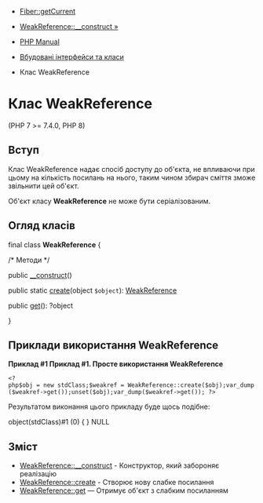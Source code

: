 - [Fiber::getCurrent](fiber.getcurrent.md)
- [WeakReference::\_\_construct »](weakreference.construct.md)

- [PHP Manual](index.md)
- [Вбудовані інтерфейси та класи](reserved.interfaces.md)
- Клас WeakReference

# Клас WeakReference

(PHP 7 \>= 7.4.0, PHP 8)

## Вступ

Клас WeakReference надає спосіб доступу до об'єкта, не впливаючи при
цьому на кількість посилань на нього, таким чином збирач сміття зможе
звільнити цей об'єкт.

Об'єкт класу **WeakReference** не може бути серіалізованим.

## Огляд класів

final class **WeakReference** {

/\* Методи \*/

public [\_\_construct](weakreference.construct.md)()

public static [create](weakreference.create.md)(object `$object`):
[WeakReference](class.weakreference.md)

public [get](weakreference.get.md)(): ?object

}

## Приклади використання WeakReference

**Приклад #1 Приклад #1. Просте використання WeakReference**

` <?php$obj = new stdClass;$weakref = WeakReference::create($obj);var_dump($weakref->get());unset($obj);var_dump($weakref->get()); ?> `

Результатом виконання цього прикладу буде щось подібне:

object(stdClass)#1 (0) {
}
NULL

## Зміст

- [WeakReference::\_\_construct](weakreference.construct.md) -
Конструктор, який забороняє реалізацію
- [WeakReference::create](weakreference.create.md) - Створює нову
слабке посилання
- [WeakReference::get](weakreference.get.md) — Отримує об'єкт з
слабким посиланням
